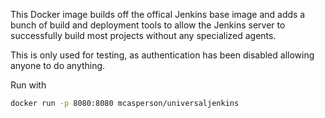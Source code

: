 This Docker image builds off the offical Jenkins base image and adds a bunch of build and deployment tools 
to allow the Jenkins server to successfully build most projects without any specialized agents.

This is only used for testing, as authentication has been disabled allowing anyone to do anything.

Run with

```bash
docker run -p 8080:8080 mcasperson/universaljenkins
```

